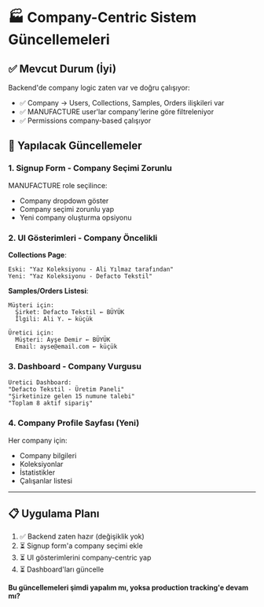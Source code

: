 # 🏭 Company-Centric Sistem Güncellemeleri

## ✅ Mevcut Durum (İyi)

Backend'de company logic zaten var ve doğru çalışıyor:

- ✅ Company → Users, Collections, Samples, Orders ilişkileri var
- ✅ MANUFACTURE user'lar company'lerine göre filtreleniyor
- ✅ Permissions company-based çalışıyor

## 🔧 Yapılacak Güncellemeler

### 1. Signup Form - Company Seçimi Zorunlu

MANUFACTURE role seçilince:

- Company dropdown göster
- Company seçimi zorunlu yap
- Yeni company oluşturma opsiyonu

### 2. UI Gösterimleri - Company Öncelikli

**Collections Page**:

```
Eski: "Yaz Koleksiyonu - Ali Yılmaz tarafından"
Yeni: "Yaz Koleksiyonu - Defacto Tekstil"
```

**Samples/Orders Listesi**:

```
Müşteri için:
  Şirket: Defacto Tekstil ← BÜYÜK
  İlgili: Ali Y. ← küçük

Üretici için:
  Müşteri: Ayşe Demir ← BÜYÜK
  Email: ayse@email.com ← küçük
```

### 3. Dashboard - Company Vurgusu

```
Üretici Dashboard:
"Defacto Tekstil - Üretim Paneli"
"Şirketinize gelen 15 numune talebi"
"Toplam 8 aktif sipariş"
```

### 4. Company Profile Sayfası (Yeni)

Her company için:

- Company bilgileri
- Koleksiyonlar
- İstatistikler
- Çalışanlar listesi

---

## 📋 Uygulama Planı

1. ✅ Backend zaten hazır (değişiklik yok)
2. ⏳ Signup form'a company seçimi ekle
3. ⏳ UI gösterimlerini company-centric yap
4. ⏳ Dashboard'ları güncelle

**Bu güncellemeleri şimdi yapalım mı, yoksa production tracking'e devam mı?**
